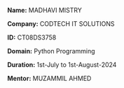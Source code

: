 **Name:** MADHAVI MISTRY

**Company:** CODTECH IT SOLUTIONS

**ID:** CT08DS3758

**Domain:** Python Programming

**Duration:** 1st-July to 1st-August-2024

**Mentor:** MUZAMMIL AHMED


